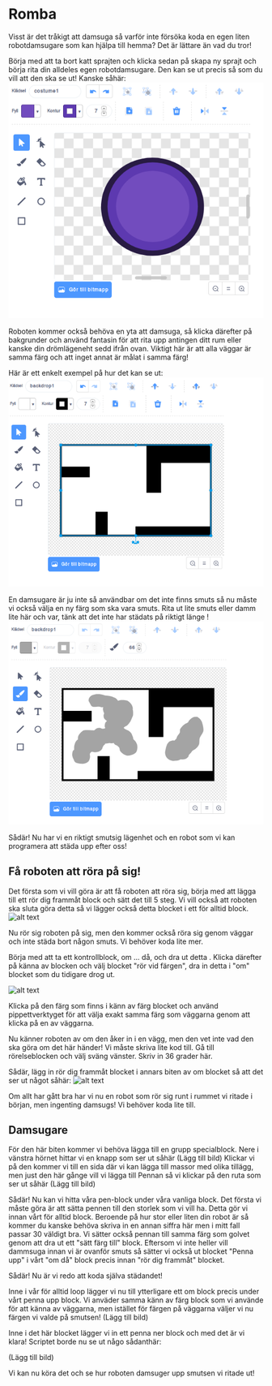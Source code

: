 # Romba

Visst är det tråkigt att damsuga så varför inte försöka koda en egen liten robotdamsugare som kan hjälpa till hemma? 
Det är lättare än vad du tror! 

Börja med att ta bort katt sprajten och klicka sedan på skapa ny sprajt och börja rita din alldeles egen robotdamsugare. Den kan se ut precis så som du vill att den ska se ut! Kanske såhär:
![alt text](https://github.com/Kodcentrum/Scratchuppgifter-v3/blob/master/Robot_ai_block/dammsugare.png)


Roboten kommer också behöva en yta att damsuga, så klicka därefter på bakgrunder och använd fantasin för att rita upp antingen ditt rum eller kanske din drömlägeneht sedd ifrån ovan.
Viktigt här är att alla väggar är samma färg och att inget annat är målat i samma färg!

Här är ett enkelt exempel på hur det kan se ut: 
![alt text](https://github.com/Kodcentrum/Scratchuppgifter-v3/blob/master/Robot_ai_block/rum.png)


En damsugare är ju inte så användbar om det inte finns smuts så nu måste vi också välja en ny färg som ska vara smuts. Rita ut lite smuts eller damm lite här och var, tänk att det inte har städats på riktigt länge !
![alt text](https://github.com/Kodcentrum/Scratchuppgifter-v3/blob/master/Robot_ai_block/rummedSmuts.png)


Sådär! Nu har vi en riktigt smutsig lägenhet och en robot som vi kan programera att städa upp efter oss! 

## Få roboten att röra på sig!

Det första som vi vill göra är att få roboten att röra sig, börja med att lägga till ett rör dig frammåt block och sätt det till 5 steg. Vi vill också att roboten ska sluta göra detta så vi lägger också detta blocket i ett för alltid block. 
![alt text](https://github.com/Kodcentrum/Scratchuppgifter-v3/blob/master/Robot_ai_block/rörSigFram.png)

Nu rör sig roboten på sig, men den kommer också röra sig genom väggar och inte städa bort någon smuts. Vi behöver koda lite mer. 

Börja med att ta ett kontrollblock, om ... då, och dra ut detta . Klicka därefter på känna av blocken och välj blocket "rör vid färgen", dra in detta i "om" blocket som du tidigare drog ut.

![alt text](https://github.com/Kodcentrum/Scratchuppgifter-v3/blob/master/Robot_ai_block/rörSigFram.png)


Klicka på den färg som finns i känn av färg blocket och använd pippettverktyget för att välja exakt samma färg som väggarna genom att klicka på en av väggarna.

Nu känner roboten av om den åker in i en vägg, men den vet inte vad den ska göra om det här händer! Vi måste skriva lite kod till. Gå till rörelseblocken och välj sväng vänster. Skriv in 36 grader här.

Sådär, lägg in rör dig frammåt blocket i annars biten av om blocket så att det ser ut något såhär: 
![alt text](https://github.com/Kodcentrum/Scratchuppgifter-v3/blob/master/Robot_ai_block/rörelseKlar.png)


Om allt har gått bra har vi nu en robot som rör sig runt i rummet vi ritade i början, men ingenting damsugs! Vi behöver koda lite till.

## Damsugare

För den här biten kommer vi behöva lägga till en grupp specialblock. Nere i vänstra hörnet hittar vi en knapp som ser ut såhär (Lägg till bild)
Klickar vi på den kommer vi till en sida där vi kan lägga till massor med olika tillägg, men just den här gånge vill vi lägga till Pennan så vi klickar på den ruta som ser ut såhär (Lägg till bild)

Sådär! Nu kan vi hitta våra pen-block under våra vanliga block. Det första vi måste göra är att sätta pennen till den storlek som vi vill ha. Detta gör vi innan vårt för alltid block. Beroende på hur stor eller liten din robot är så kommer du kanske behöva skriva in en annan siffra här men i mitt fall passar 30 väldigt bra. Vi sätter också pennan till samma färg som golvet genom att dra ut ett "sätt färg till" block. Eftersom vi inte heller vill dammsuga innan vi är ovanför smuts så sätter vi också ut blocket "Penna upp" i vårt "om då" block precis innan "rör dig frammåt" blocket.

Sådär! Nu är vi redo att koda själva städandet!

Inne i vår för alltid loop lägger vi nu till ytterligare ett om block precis under vårt penna upp block. Vi anväder samma känn av färg block som vi använde för att känna av väggarna, men istället för färgen på väggarna väljer vi nu färgen vi valde på smutsen!
(Lägg till bild)

Inne i det här blocket lägger vi in ett penna ner block och med det är vi klara! Scriptet borde nu se ut någo sådanthär:

(Lägg till bild)

Vi kan nu köra det och se hur roboten damsuger upp smutsen vi ritade ut! 
